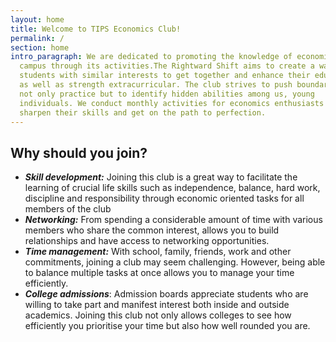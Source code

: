 ```yaml
---
layout: home
title: Welcome to TIPS Economics Club!
permalink: /
section: home
intro_paragraph: We are dedicated to promoting the knowledge of economics on
  campus through its activities.The Rightward Shift aims to create a way for
  students with similar interests to get together and enhance their education,
  as well as strength extracurricular. The club strives to push boundaries and
  not only practice but to identify hidden abilities among us, young
  individuals. We conduct monthly activities for economics enthusiasts to
  sharpen their skills and get on the path to perfection.
---
```

## Why should you join?

* ***Skill development:*** Joining this club is a great way to facilitate the learning of crucial life skills such as independence, balance, hard work, discipline and responsibility through economic oriented tasks for all members of the club
* ***Networking:*** From spending a considerable amount of time with various members who share the common interest, allows you to build relationships and have access to networking opportunities.
* ***Time management:*** With school, family, friends, work and other commitments, joining a club may seem challenging. However, being able to balance multiple tasks at once allows you to manage your time efficiently.
* ***College admissions***: Admission boards appreciate students who are willing to take part and manifest interest both inside and outside academics. Joining this club not only allows colleges to see how efficiently you prioritise your time but also how well rounded you are.